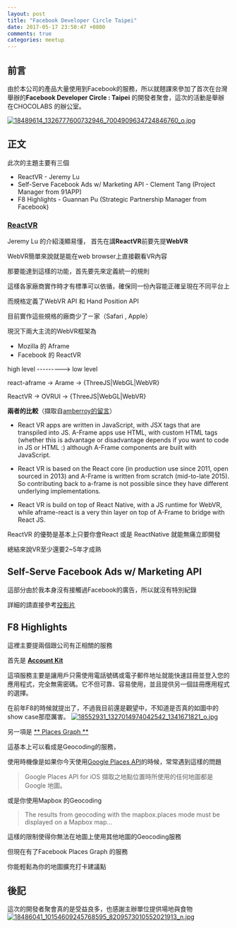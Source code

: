 ```yaml
---
layout: post
title: "Facebook Developer Circle Taipei"
date: 2017-05-17 23:50:47 +0800
comments: true
categories: meetup
---
```

## 前言
由於本公司的產品大量使用到Facebook的服務，所以就翹課來參加了首次在台灣舉辦的**Facebook Developer Circle : Taipei** 的開發者聚會，這次的活動是舉辦在CHOCOLABS 的辦公室。


[![18489614_1326777600732946_7004909634724846760_o.jpg](https://s11.postimg.org/im1dmayrn/18489614_1326777600732946_7004909634724846760_o.jpg)](https://postimg.org/image/bvkwcvblr/)
## 正文

此次的主題主要有三個

+ ReactVR - Jeremy Lu
+ Self-Serve Facebook Ads w/ Marketing API - Clement Tang (Project Manager from 91APP)
+ F8 Highlights - Guannan Pu (Strategic Partnership Manager from Facebook)

### [ReactVR](https://facebook.github.io/react-vr/)
Jeremy Lu 的介紹淺顯易懂，
首先在講**ReactVR**前要先提**WebVR**

WebVR簡單來說就是能在web browser上直接觀看VR內容

那要能達到這樣的功能，首先要先來定義統一的規則

這樣各家廠商實作時才有標準可以依循，確保同一份內容能正確呈現在不同平台上

而規格定義了WebVR API 和 Hand Position API

目前實作這些規格的廠商少了ㄧ家（Safari , Apple）

現況下兩大主流的WebVR框架為
+ Mozilla 的 Aframe
+ Facebook 的 ReactVR

high level ---------> low level

react-aframe -> Arame -> {ThreeJS|WebGL|WebVR}

ReactVR -> OVRUI -> {ThreeJS|WebGL|WebVR}

**兩者的比較**（擷取自[amberroy的留言](https://github.com/facebook/react-vr/issues/18#issuecomment-267622361)）

+ React VR apps are written in JavaScript, with JSX tags that are transpiled into JS. A-Frame apps use HTML, with custom HTML tags (whether this is advantage or disadvantage depends if you want to code in JS or HTML :) although A-Frame components are built with JavaScript.

+ React VR is based on the React core (in production use since 2011, open sourced in 2013) and A-Frame is written from scratch (mid-to-late 2015). So contributing back to a-frame is not possible since they have different underlying implementations.

+ React VR is build on top of React Native, with a JS runtime for WebVR, while aframe-react is a very thin layer on top of A-Frame to bridge with React JS.

ReactVR 的優勢是基本上只要你會React 或是 ReactNative 就能無痛立即開發

總結來說VR至少還要2~5年才成熟

## Self-Serve Facebook Ads w/ Marketing API

這部分由於我本身沒有接觸過Facebook的廣告，所以就沒有特別紀錄

詳細的請直接參考[投影片](https://speakerdeck.com/clementtang/self-serve-facebook-ads-with-marketing-api)

## F8 Highlights

這裡主要提兩個跟公司有正相關的服務

首先是 [**Account Kit**](https://developers.facebook.com/docs/accountkit)

這項服務主要是讓用戶只需使用電話號碼或電子郵件地址就能快速註冊並登入您的應用程式，完全無需密碼。它不但可靠、容易使用，並且提供另一個註冊應用程式的選擇。

在前年F8的時候就提出了，不過我目前還是觀望中，不知道是否真的如圖中的show case那麼厲害。
[![18552931_1327014974042542_1341671821_o.jpg](https://s15.postimg.org/sg7y8nuh7/18552931_1327014974042542_1341671821_o.jpg)](https://postimg.org/image/3mye80bgn/)

另一項是 [** Places Graph **](https://developers.facebook.com/docs/places)

這基本上可以看成是Geocoding的服務，

使用時機像是如果你今天使用[Google Places API](https://developers.google.com/places/?hl=zh-tw)的時候，常常遇到這樣的問題
>  Google Places API for iOS 擷取之地點位置時所使用的任何地圖都是 Google 地圖。

或是你使用Mapbox 的Geocoding
> The results from geocoding with the mapbox.places mode must be displayed on a Mapbox map...

這樣的限制使得你無法在地圖上使用其他地圖的Geocoding服務

但現在有了Facebook Places Graph 的服務

你能輕鬆為你的地圖擴充打卡建議點



## 後記

這次的開發者聚會真的是受益良多，也感謝主辦單位提供場地與食物
[![18486041_10154609245768595_8209573010552021913_n.jpg](https://s27.postimg.org/nrmclq5xv/18486041_10154609245768595_8209573010552021913_n.jpg)](https://postimg.org/image/4zahi59jj/)
